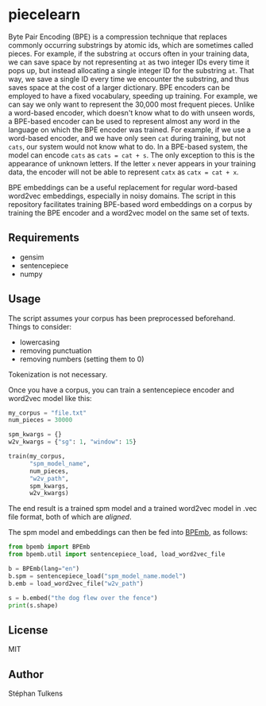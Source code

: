 # piecelearn

Byte Pair Encoding (BPE) is a compression technique that replaces commonly occurring substrings by atomic ids, which are sometimes called pieces. For example, if the substring `at` occurs often in your training data, we can save space by not representing `at` as two integer IDs every time it pops up, but instead allocating a single integer ID for the substring `at`. That way, we save a single ID every time we encounter the substring, and thus saves space at the cost of a larger dictionary.
BPE encoders can be employed to have a fixed vocabulary, speeding up training. For example, we can say we only want to represent the 30,000 most frequent pieces.
Unlike a word-based encoder, which doesn't know what to do with unseen words, a BPE-based encoder can be used to represent almost any word in the language on which the BPE encoder was trained.
For example, if we use a word-based encoder, and we have only seen `cat` during training, but not `cats`, our system would not know what to do. In a BPE-based system, the model can encode `cats` as `cats = cat + s`.
The only exception to this is the appearance of unknown letters. If the letter `x` never appears in your training data, the encoder will not be able to represent `catx` as `catx = cat + x`.

BPE embeddings can be a useful replacement for regular word-based word2vec embeddings, especially in noisy domains.
The script in this repository facilitates training BPE-based word embeddings on a corpus by training the BPE encoder and a word2vec model on the same set of texts.

## Requirements

* gensim
* sentencepiece
* numpy

## Usage

The script assumes your corpus has been preprocessed beforehand.
Things to consider:
* lowercasing
* removing punctuation
* removing numbers (setting them to 0)

Tokenization is not necessary.

Once you have a corpus, you can train a sentencepiece encoder and word2vec model like this:

```python
my_corpus = "file.txt"
num_pieces = 30000

spm_kwargs = {}
w2v_kwargs = {"sg": 1, "window": 15}

train(my_corpus,
      "spm_model_name",
      num_pieces,
      "w2v_path",
      spm_kwargs,
      w2v_kwargs)

```

The end result is a trained spm model and a trained word2vec model in .vec file format, both of which are _aligned_.

The spm model and embeddings can then be fed into [BPEmb](https://github.com/bheinzerling/bpemb), as follows:

```python
from bpemb import BPEmb
from bpemb.util import sentencepiece_load, load_word2vec_file

b = BPEmb(lang="en")
b.spm = sentencepiece_load("spm_model_name.model")
b.emb = load_word2vec_file("w2v_path")

s = b.embed("the dog flew over the fence")
print(s.shape)

```

## License

MIT

## Author

Stéphan Tulkens
